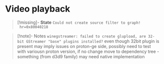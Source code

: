 # Video playback
>[!missing]- **State**
`Could not create source filter to graph!  hr=0x80040218`

>[!note]- Notes
>`winegstreamer: failed to create glupload, are 32-bit GStreamer "base" plugins installed?` even though 32bit plugin is present may imply issues on proton-ge side, possibly need to test with variousn proton version, if no change move to dependency tree - something (from d3d9 family) may need native implementation

